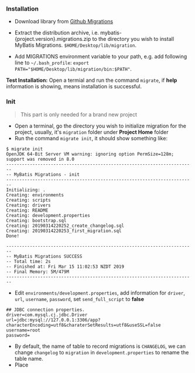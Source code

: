 ### Installation
- Download library from [Github Migrations](https://github.com/mybatis/migrations/releases)

- Extract the distribution archive, i.e. mybatis-{project.version}.migrations.zip to the directory you wish to install MyBatis Migrations. `$HOME/Desktop/lib/migration`.
- Add MIGRATIONS environment variable to your path, e.g. add following line to `~/.bash_profile`:
`export PATH="$HOME/Desktop/lib/migration/bin:$PATH"`.

__Test Installation:__
Open a termial and run the command `migrate`, if __help__ information is showing, means installation is successful.

### Init
> This part is only needed for a brand new project

- Open a terminal, go the directory you wish to initialize migration for the project, usually, it's `migration` folder under __Project Home__ folder
- Run the command `migrate init`, it should show something like:

```
$ migrate init
OpenJDK 64-Bit Server VM warning: ignoring option PermSize=128m; support was removed in 8.0
------------------------------------------------------------------------
-- MyBatis Migrations - init
------------------------------------------------------------------------
Initializing: .
Creating: environments
Creating: scripts
Creating: drivers
Creating: README
Creating: development.properties
Creating: bootstrap.sql
Creating: 20190314220252_create_changelog.sql
Creating: 20190314220253_first_migration.sql
Done!

------------------------------------------------------------------------
-- MyBatis Migrations SUCCESS
-- Total time: 2s
-- Finished at: Fri Mar 15 11:02:53 NZDT 2019
-- Final Memory: 5M/479M
------------------------------------------------------------------------
```
- Edit `environments/development.properties`, add information for `driver`, `url`, `username`, `password`, set `send_full_script` to __false__
```
## JDBC connection properties.
driver=com.mysql.cj.jdbc.Driver
url=jdbc:mysql://127.0.0.1:3306/app?characterEncoding=utf8&charaterSetResults=utf8&useSSL=false
username=root
password=
```
- By default, the name of table to record migrations is `CHANGELOG`, we can change `changelog` to `migration` in `development.properties` to rename the table name.
- Place 